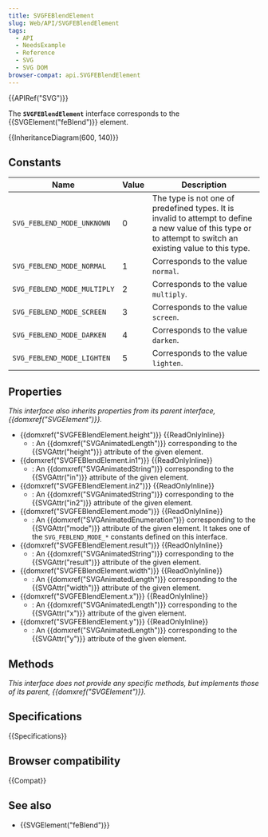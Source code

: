 ```yaml
---
title: SVGFEBlendElement
slug: Web/API/SVGFEBlendElement
tags:
  - API
  - NeedsExample
  - Reference
  - SVG
  - SVG DOM
browser-compat: api.SVGFEBlendElement
---
```

{{APIRef("SVG")}}

The **`SVGFEBlendElement`** interface corresponds to the {{SVGElement("feBlend")}} element.

{{InheritanceDiagram(600, 140)}}

## Constants

| Name                        | Value | Description                                                                                                                                                  |
| --------------------------- | ----- | ------------------------------------------------------------------------------------------------------------------------------------------------------------ |
| `SVG_FEBLEND_MODE_UNKNOWN`  | 0     | The type is not one of predefined types. It is invalid to attempt to define a new value of this type or to attempt to switch an existing value to this type. |
| `SVG_FEBLEND_MODE_NORMAL`   | 1     | Corresponds to the value `normal`.                                                                                                                           |
| `SVG_FEBLEND_MODE_MULTIPLY` | 2     | Corresponds to the value `multiply`.                                                                                                                         |
| `SVG_FEBLEND_MODE_SCREEN`   | 3     | Corresponds to the value `screen`.                                                                                                                           |
| `SVG_FEBLEND_MODE_DARKEN`   | 4     | Corresponds to the value `darken`.                                                                                                                           |
| `SVG_FEBLEND_MODE_LIGHTEN`  | 5     | Corresponds to the value `lighten`.                                                                                                                          |

## Properties

_This interface also inherits properties from its parent interface, {{domxref("SVGElement")}}._

- {{domxref("SVGFEBlendElement.height")}} {{ReadOnlyInline}}
  - : An {{domxref("SVGAnimatedLength")}} corresponding to the {{SVGAttr("height")}} attribute of the given element.
- {{domxref("SVGFEBlendElement.in1")}} {{ReadOnlyInline}}
  - : An {{domxref("SVGAnimatedString")}} corresponding to the {{SVGAttr("in")}} attribute of the given element.
- {{domxref("SVGFEBlendElement.in2")}} {{ReadOnlyInline}}
  - : An {{domxref("SVGAnimatedString")}} corresponding to the {{SVGAttr("in2")}} attribute of the given element.
- {{domxref("SVGFEBlendElement.mode")}} {{ReadOnlyInline}}
  - : An {{domxref("SVGAnimatedEnumeration")}} corresponding to the {{SVGAttr("mode")}} attribute of the given element. It takes one of the `SVG_FEBLEND_MODE_*` constants defined on this interface.
- {{domxref("SVGFEBlendElement.result")}} {{ReadOnlyInline}}
  - : An {{domxref("SVGAnimatedString")}} corresponding to the {{SVGAttr("result")}} attribute of the given element.
- {{domxref("SVGFEBlendElement.width")}} {{ReadOnlyInline}}
  - : An {{domxref("SVGAnimatedLength")}} corresponding to the {{SVGAttr("width")}} attribute of the given element.
- {{domxref("SVGFEBlendElement.x")}} {{ReadOnlyInline}}
  - : An {{domxref("SVGAnimatedLength")}} corresponding to the {{SVGAttr("x")}} attribute of the given element.
- {{domxref("SVGFEBlendElement.y")}} {{ReadOnlyInline}}
  - : An {{domxref("SVGAnimatedLength")}} corresponding to the {{SVGAttr("y")}} attribute of the given element.

## Methods

_This interface does not provide any specific methods, but implements those of its parent, {{domxref("SVGElement")}}._

## Specifications

{{Specifications}}

## Browser compatibility

{{Compat}}

## See also

- {{SVGElement("feBlend")}}
